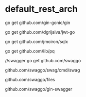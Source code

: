 # default_rest_arch

go get github.com/gin-gonic/gin

go get github.com/dgrijalva/jwt-go

go get github.com/jmoiron/sqlx

go get github.com/lib/pq


//swagger
go get github.com/swaggo

github.com/swaggo/swag/cmd/swag

github.com/swaggo/files

github.com/swaggo/gin-swagger
